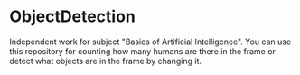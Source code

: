 # ObjectDetection
Independent work for subject "Basics of Artificial Intelligence". You can use this repository for counting how many humans are there in the frame or detect what objects are in the frame by changing it. 

